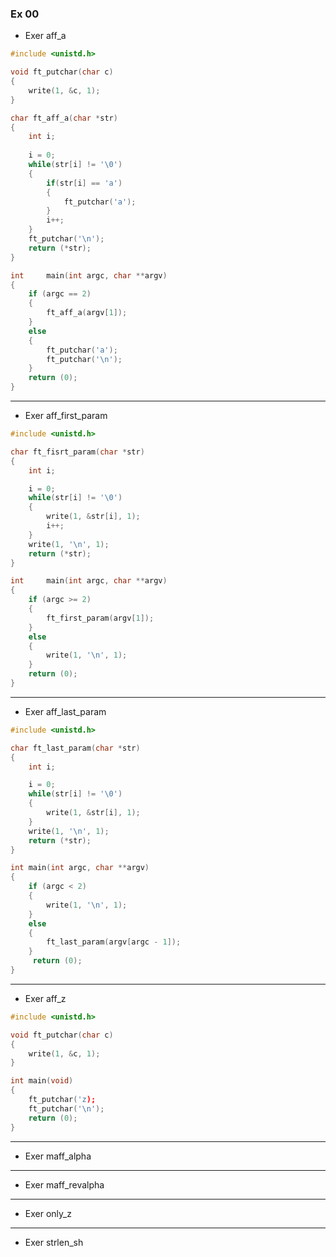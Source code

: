 ### Ex 00

- Exer aff_a

```c
#include <unistd.h>

void ft_putchar(char c)
{
	write(1, &c, 1);
}

char ft_aff_a(char *str)
{
	int i;
	
	i = 0;
	while(str[i] != '\0')
	{
		if(str[i] == 'a')
		{
			ft_putchar('a');
		}
		i++;
	}
	ft_putchar('\n');
	return (*str);
}

int		main(int argc, char **argv)
{
	if (argc == 2)
	{
		ft_aff_a(argv[1]);
	}
	else
	{
		ft_putchar('a');
		ft_putchar('\n');
	}
	return (0);
}
```


---
- Exer aff_first_param

```c
#include <unistd.h>

char ft_fisrt_param(char *str)
{
	int i;

	i = 0;
	while(str[i] != '\0')
	{
		write(1, &str[i], 1);
		i++;
	}
	write(1, '\n', 1);
	return (*str);
}

int		main(int argc, char **argv)
{
	if (argc >= 2)
	{
		ft_first_param(argv[1]);
	}
	else
	{
		write(1, '\n', 1);
	}
	return (0);
}
```

---
- Exer aff_last_param

```c
#include <unistd.h>

char ft_last_param(char *str)
{
	int i;

	i = 0;
	while(str[i] != '\0')
	{
		write(1, &str[i], 1);
	}
	write(1, '\n', 1);
	return (*str);
}

int main(int argc, char **argv)
{
	if (argc < 2) 
	{ 
		write(1, '\n', 1);
	} 
	else 
	{ 
		ft_last_param(argv[argc - 1]); 
	}
	 return (0); 
}
```
---
- Exer aff_z

```c
#include <unistd.h>

void ft_putchar(char c)
{
	write(1, &c, 1);
}

int main(void)
{
	ft_putchar('z);
	ft_putchar('\n');
	return (0);
}
```


---
- Exer maff_alpha

---
- Exer maff_revalpha

---
- Exer only_z


---
- Exer strlen_sh